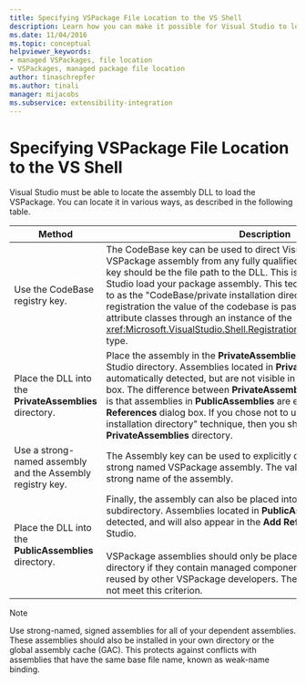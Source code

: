 ```yaml
---
title: Specifying VSPackage File Location to the VS Shell
description: Learn how you can make it possible for Visual Studio to locate the assembly DLL to load the VSPackage.
ms.date: 11/04/2016
ms.topic: conceptual
helpviewer_keywords:
- managed VSPackages, file location
- VSPackages, managed package file location
author: tinaschrepfer
ms.author: tinali
manager: mijacobs
ms.subservice: extensibility-integration
---
```

# Specifying VSPackage File Location to the VS Shell

Visual Studio must be able to locate the assembly DLL to load the VSPackage. You can locate it in various ways, as described in the following table.

| Method | Description |
| - | - |
| Use the CodeBase registry key. | The CodeBase key can be used to direct Visual Studio to load the VSPackage assembly from any fully qualified file path. The value of the key should be the file path to the DLL. This is the best way to have Visual Studio load your package assembly. This technique is sometimes referred to as the "CodeBase/private installation directory technique." During registration the value of the codebase is passed to the registration attribute classes through an instance of the <xref:Microsoft.VisualStudio.Shell.RegistrationAttribute.RegistrationContext> type. |
| Place the DLL into the **PrivateAssemblies** directory. | Place the assembly in the **PrivateAssemblies** subdirectory of the Visual Studio directory. Assemblies located in **PrivateAssemblies** are automatically detected, but are not visible in the **Add References** dialog box. The difference between **PrivateAssemblies** and **PublicAssemblies** is that assemblies in **PublicAssemblies** are enumerated in the **Add References** dialog box. If you chose not to use the "CodeBase/private installation directory" technique, then you should install into the **PrivateAssemblies** directory. |
| Use a strong-named assembly and the Assembly registry key. | The Assembly key can be used to explicitly direct Visual Studio to load a strong named VSPackage assembly. The value of the key should be the strong name of the assembly. |
| Place the DLL into the **PublicAssemblies** directory. | Finally, the assembly can also be placed into the **PublicAssemblies** subdirectory. Assemblies located in **PublicAssemblies** are automatically detected, and will also appear in the **Add References** dialog box in Visual Studio.<br /><br /> VSPackage assemblies should only be placed in the **PublicAssemblies** directory if they contain managed components that are intended to be reused by other VSPackage developers. The majority of assemblies do not meet this criterion. |

> [!NOTE]
> Use strong-named, signed assemblies for all of your dependent assemblies. These assemblies should also be installed in your own directory or the global assembly cache (GAC). This protects against conflicts with assemblies that have the same base file name, known as weak-name binding.
